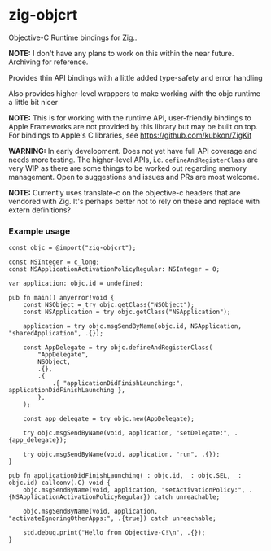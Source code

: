 # zig-objcrt

Objective-C Runtime bindings for Zig..

**NOTE:** I don't have any plans to work on this within the near future. Archiving for reference.

Provides thin API bindings with a little added type-safety and error handling

Also provides higher-level wrappers to make working with the objc runtime a little bit nicer


**NOTE:** This is for working with the runtime API, user-friendly bindings to Apple Frameworks are not provided by this library but may be built on top. For bindings to Apple's C libraries, see https://github.com/kubkon/ZigKit


**WARNING:** In early development. Does not yet have full API coverage and needs more testing. The higher-level APIs, i.e. `defineAndRegisterClass` are very WIP as there are some things to be worked out regarding memory management. Open to suggestions and issues and PRs are most welcome.


**NOTE:** Currently uses translate-c on the objective-c headers that are vendored with Zig. It's perhaps better not to rely on these and replace with extern definitions?


### Example usage

```zig
const objc = @import("zig-objcrt");

const NSInteger = c_long;
const NSApplicationActivationPolicyRegular: NSInteger = 0;

var application: objc.id = undefined;

pub fn main() anyerror!void {
    const NSObject = try objc.getClass("NSObject");
    const NSApplication = try objc.getClass("NSApplication");

    application = try objc.msgSendByName(objc.id, NSApplication, "sharedApplication", .{});

    const AppDelegate = try objc.defineAndRegisterClass(
        "AppDelegate",
        NSObject,
        .{},
        .{
            .{ "applicationDidFinishLaunching:", applicationDidFinishLaunching },
        },
    );

    const app_delegate = try objc.new(AppDelegate);

    try objc.msgSendByName(void, application, "setDelegate:", .{app_delegate});

    try objc.msgSendByName(void, application, "run", .{});
}

pub fn applicationDidFinishLaunching(_: objc.id, _: objc.SEL, _: objc.id) callconv(.C) void {
    objc.msgSendByName(void, application, "setActivationPolicy:", .{NSApplicationActivationPolicyRegular}) catch unreachable;

    objc.msgSendByName(void, application, "activateIgnoringOtherApps:", .{true}) catch unreachable;

    std.debug.print("Hello from Objective-C!\n", .{});
}
```

